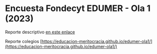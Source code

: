 # Encuesta Fondecyt EDUMER - Ola 1 (2023)

Reporte descriptivo [en este enlace](https://educacion-meritocracia.github.io/edumer-ola1/processing/descriptivos.html)

Reporte colegios [https://educacion-meritocracia.github.io/edumer-ola1/](https://educacion-meritocracia.github.io/edumer-ola1/)

